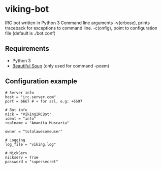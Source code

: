 # viking-bot
IRC bot written in Python 3
Command line arguments -v(erbose), prints traceback for exceptions to command line. -c(onfig), point to configuration file (default is ./bot.conf)

## Requirements
* Python 3
* [Beautiful Soup](http://www.crummy.com/software/BeautifulSoup/) (only used for command -poem)

## Configuration example
    # Server info 
    host = "irc.server.com"
    port = 6667 # + for ssl, e.g: +6697
    
    # Bot info
    nick = "VikingIRCBot"
    ident = "info"
    realname = "Amanita Muscaria"
    
    owner = "totalawesomeuser"

    # Logging
    log_file = "viking.log"
    
    # NickServ
    nickserv = True
    password = "supersecret"
